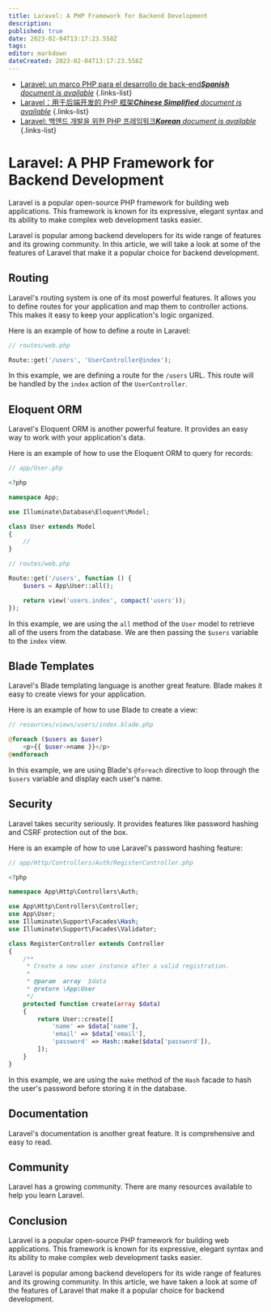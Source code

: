 ```yaml
---
title: Laravel: A PHP Framework for Backend Development
description: 
published: true
date: 2023-02-04T13:17:23.558Z
tags: 
editor: markdown
dateCreated: 2023-02-04T13:17:23.558Z
---
```


- [Laravel: un marco PHP para el desarrollo de back-end***Spanish** document is available*](/es/Knowledge-base/Backend/laravel-a-php-framework-for-backend-development)
{.links-list}
- [Laravel：用于后端开发的 PHP 框架***Chinese Simplified** document is available*](/zh/Knowledge-base/Backend/laravel-a-php-framework-for-backend-development)
{.links-list}
- [Laravel: 백엔드 개발을 위한 PHP 프레임워크***Korean** document is available*](/ko/Knowledge-base/Backend/laravel-a-php-framework-for-backend-development)
{.links-list}


# Laravel: A PHP Framework for Backend Development

Laravel is a popular open-source PHP framework for building web applications. This framework is known for its expressive, elegant syntax and its ability to make complex web development tasks easier.

Laravel is popular among backend developers for its wide range of features and its growing community. In this article, we will take a look at some of the features of Laravel that make it a popular choice for backend development.

## Routing

Laravel's routing system is one of its most powerful features. It allows you to define routes for your application and map them to controller actions. This makes it easy to keep your application's logic organized.

Here is an example of how to define a route in Laravel:

```php
// routes/web.php

Route::get('/users', 'UserController@index');
```

In this example, we are defining a route for the `/users` URL. This route will be handled by the `index` action of the `UserController`.

## Eloquent ORM

Laravel's Eloquent ORM is another powerful feature. It provides an easy way to work with your application's data.

Here is an example of how to use the Eloquent ORM to query for records:

```php
// app/User.php

<?php

namespace App;

use Illuminate\Database\Eloquent\Model;

class User extends Model
{
    //
}
```

```php
// routes/web.php

Route::get('/users', function () {
    $users = App\User::all();

    return view('users.index', compact('users'));
});
```

In this example, we are using the `all` method of the `User` model to retrieve all of the users from the database. We are then passing the `$users` variable to the `index` view.

## Blade Templates

Laravel's Blade templating language is another great feature. Blade makes it easy to create views for your application.

Here is an example of how to use Blade to create a view:

```php
// resources/views/users/index.blade.php

@foreach ($users as $user)
    <p>{{ $user->name }}</p>
@endforeach
```

In this example, we are using Blade's `@foreach` directive to loop through the `$users` variable and display each user's name.

## Security

Laravel takes security seriously. It provides features like password hashing and CSRF protection out of the box.

Here is an example of how to use Laravel's password hashing feature:

```php
// app/Http/Controllers/Auth/RegisterController.php

<?php

namespace App\Http\Controllers\Auth;

use App\Http\Controllers\Controller;
use App\User;
use Illuminate\Support\Facades\Hash;
use Illuminate\Support\Facades\Validator;

class RegisterController extends Controller
{
    /**
     * Create a new user instance after a valid registration.
     *
     * @param  array  $data
     * @return \App\User
     */
    protected function create(array $data)
    {
        return User::create([
            'name' => $data['name'],
            'email' => $data['email'],
            'password' => Hash::make($data['password']),
        ]);
    }
}
```

In this example, we are using the `make` method of the `Hash` facade to hash the user's password before storing it in the database.

## Documentation

Laravel's documentation is another great feature. It is comprehensive and easy to read.

## Community

Laravel has a growing community. There are many resources available to help you learn Laravel.

## Conclusion

Laravel is a popular open-source PHP framework for building web applications. This framework is known for its expressive, elegant syntax and its ability to make complex web development tasks easier.

Laravel is popular among backend developers for its wide range of features and its growing community. In this article, we have taken a look at some of the features of Laravel that make it a popular choice for backend development.